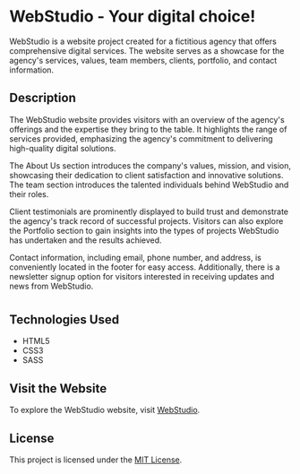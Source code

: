 # WebStudio - Your digital choice!

WebStudio is a website project created for a fictitious agency that offers comprehensive digital services. The website serves as a showcase for the agency's services, values, team members, clients, portfolio, and contact information.

## Description

The WebStudio website provides visitors with an overview of the agency's offerings and the expertise they bring to the table. It highlights the range of services provided, emphasizing the agency's commitment to delivering high-quality digital solutions.

The About Us section introduces the company's values, mission, and vision, showcasing their dedication to client satisfaction and innovative solutions. The team section introduces the talented individuals behind WebStudio and their roles.

Client testimonials are prominently displayed to build trust and demonstrate the agency's track record of successful projects. Visitors can also explore the Portfolio section to gain insights into the types of projects WebStudio has undertaken and the results achieved.

Contact information, including email, phone number, and address, is conveniently located in the footer for easy access. Additionally, there is a newsletter signup option for visitors interested in receiving updates and news from WebStudio.
#
## Technologies Used

- HTML5
- CSS3
- SASS

## Visit the Website

To explore the WebStudio website, visit [WebStudio](https://kitsuneakvma.github.io/WebStudio/).

## License

This project is licensed under the [MIT License](LICENSE).
